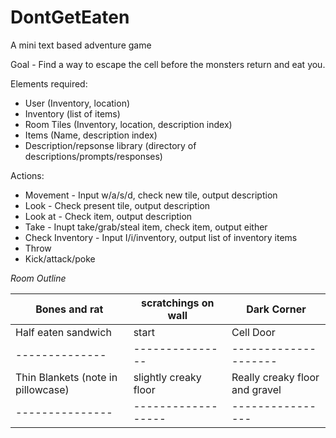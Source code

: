 # DontGetEaten
A mini text based adventure game

Goal - Find a way to escape the cell before the monsters return and eat you. 

Elements required:
 - User (Inventory, location)
 - Inventory (list of items)
 - Room Tiles (Inventory, location, description index)
 - Items (Name, description index)
 - Description/repsonse library (directory of descriptions/prompts/responses)

Actions:
 - Movement - Input w/a/s/d, check new tile, output description
 - Look - Check present tile, output description
 - Look at - Check item, output description
 - Take - Inupt take/grab/steal item, check item, output either 
 - Check Inventory - Input I/i/inventory, output list of inventory items
 - Throw
 - Kick/attack/poke
 
 
*Room Outline*  


Bones and rat | scratchings on wall | Dark Corner 
--------------|---------------------|--------------
Half eaten sandwich | start | Cell Door 
--------------|---------------|--------------------
Thin Blankets (note in pillowcase) | slightly creaky floor | Really creaky floor and gravel
---------------|------------------|----------------

